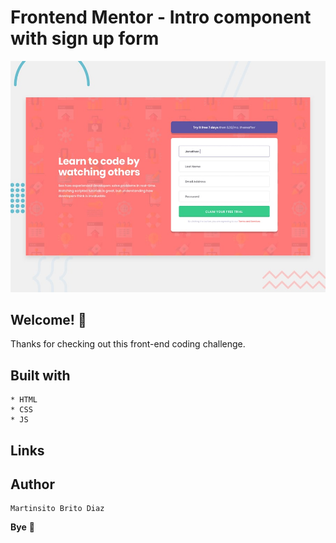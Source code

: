 # Frontend Mentor - Intro component with sign up form

![Design preview for the Intro component with sign up form coding challenge](./design/desktop-preview.jpg)

## Welcome! 👋

Thanks for checking out this front-end coding challenge.

## Built with
    * HTML
    * CSS
	* JS

## Links

 

## Author

    Martinsito Brito Diaz

**Bye** 🚀
